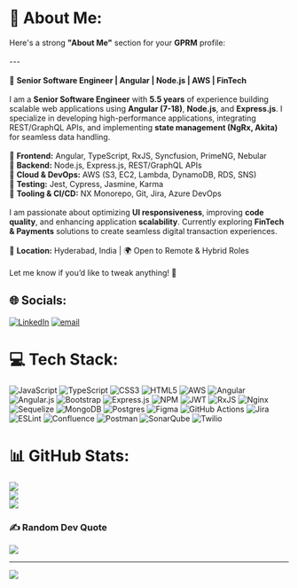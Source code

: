 # 💫 About Me:
Here's a strong **"About Me"** section for your **GPRM** profile:  <br><br>---<br><br>🚀 **Senior Software Engineer | Angular | Node.js | AWS | FinTech**  <br><br>I am a **Senior Software Engineer** with **5.5 years** of experience building scalable web applications using **Angular (7-18)**, **Node.js**, and **Express.js**. I specialize in developing high-performance applications, integrating REST/GraphQL APIs, and implementing **state management (NgRx, Akita)** for seamless data handling.  <br><br>🔹 **Frontend:** Angular, TypeScript, RxJS, Syncfusion, PrimeNG, Nebular  <br>🔹 **Backend:** Node.js, Express.js, REST/GraphQL APIs  <br>🔹 **Cloud & DevOps:** AWS (S3, EC2, Lambda, DynamoDB, RDS, SNS)  <br>🔹 **Testing:** Jest, Cypress, Jasmine, Karma  <br>🔹 **Tooling & CI/CD:** NX Monorepo, Git, Jira, Azure DevOps  <br><br>I am passionate about optimizing **UI responsiveness**, improving **code quality**, and enhancing application **scalability**. Currently exploring **FinTech & Payments** solutions to create seamless digital transaction experiences.  <br><br>📍 **Location:** Hyderabad, India | 🌍 Open to Remote & Hybrid Roles  <br><br>Let me know if you’d like to tweak anything! 🚀


## 🌐 Socials:
[![LinkedIn](https://img.shields.io/badge/LinkedIn-%230077B5.svg?logo=linkedin&logoColor=white)](https://linkedin.com/in/https://www.linkedin.com/in/sravan-l/) [![email](https://img.shields.io/badge/Email-D14836?logo=gmail&logoColor=white)](mailto:sravanlavadya001@gmail.com) 

# 💻 Tech Stack:
![JavaScript](https://img.shields.io/badge/javascript-%23323330.svg?style=for-the-badge&logo=javascript&logoColor=%23F7DF1E) ![TypeScript](https://img.shields.io/badge/typescript-%23007ACC.svg?style=for-the-badge&logo=typescript&logoColor=white) ![CSS3](https://img.shields.io/badge/css3-%231572B6.svg?style=for-the-badge&logo=css3&logoColor=white) ![HTML5](https://img.shields.io/badge/html5-%23E34F26.svg?style=for-the-badge&logo=html5&logoColor=white) ![AWS](https://img.shields.io/badge/AWS-%23FF9900.svg?style=for-the-badge&logo=amazon-aws&logoColor=white) ![Angular](https://img.shields.io/badge/angular-%23DD0031.svg?style=for-the-badge&logo=angular&logoColor=white) ![Angular.js](https://img.shields.io/badge/angular.js-%23E23237.svg?style=for-the-badge&logo=angularjs&logoColor=white) ![Bootstrap](https://img.shields.io/badge/bootstrap-%238511FA.svg?style=for-the-badge&logo=bootstrap&logoColor=white) ![Express.js](https://img.shields.io/badge/express.js-%23404d59.svg?style=for-the-badge&logo=express&logoColor=%2361DAFB) ![NPM](https://img.shields.io/badge/NPM-%23CB3837.svg?style=for-the-badge&logo=npm&logoColor=white) ![JWT](https://img.shields.io/badge/JWT-black?style=for-the-badge&logo=JSON%20web%20tokens) ![RxJS](https://img.shields.io/badge/rxjs-%23B7178C.svg?style=for-the-badge&logo=reactivex&logoColor=white) ![Nginx](https://img.shields.io/badge/nginx-%23009639.svg?style=for-the-badge&logo=nginx&logoColor=white) ![Sequelize](https://img.shields.io/badge/Sequelize-52B0E7?style=for-the-badge&logo=Sequelize&logoColor=white) ![MongoDB](https://img.shields.io/badge/MongoDB-%234ea94b.svg?style=for-the-badge&logo=mongodb&logoColor=white) ![Postgres](https://img.shields.io/badge/postgres-%23316192.svg?style=for-the-badge&logo=postgresql&logoColor=white) ![Figma](https://img.shields.io/badge/figma-%23F24E1E.svg?style=for-the-badge&logo=figma&logoColor=white) ![GitHub Actions](https://img.shields.io/badge/github%20actions-%232671E5.svg?style=for-the-badge&logo=githubactions&logoColor=white) ![Jira](https://img.shields.io/badge/jira-%230A0FFF.svg?style=for-the-badge&logo=jira&logoColor=white) ![ESLint](https://img.shields.io/badge/ESLint-4B3263?style=for-the-badge&logo=eslint&logoColor=white) ![Confluence](https://img.shields.io/badge/confluence-%23172BF4.svg?style=for-the-badge&logo=confluence&logoColor=white) ![Postman](https://img.shields.io/badge/Postman-FF6C37?style=for-the-badge&logo=postman&logoColor=white) ![SonarQube](https://img.shields.io/badge/SonarQube-black?style=for-the-badge&logo=sonarqube&logoColor=4E9BCD) ![Twilio](https://img.shields.io/badge/Twilio-F22F46?style=for-the-badge&logo=Twilio&logoColor=white)
# 📊 GitHub Stats:
![](https://github-readme-stats.vercel.app/api?username=sravanlhyd&theme=dark&hide_border=false&include_all_commits=true&count_private=true)<br/>
![](https://github-readme-streak-stats.herokuapp.com/?user=sravanlhyd&theme=dark&hide_border=false)<br/>
![](https://github-readme-stats.vercel.app/api/top-langs/?username=sravanlhyd&theme=dark&hide_border=false&include_all_commits=true&count_private=true&layout=compact)

### ✍️ Random Dev Quote
![](https://quotes-github-readme.vercel.app/api?type=vetical&theme=radical)

---
[![](https://visitcount.itsvg.in/api?id=sravanlhyd&icon=0&color=0)](https://visitcount.itsvg.in)

<!-- Proudly created with GPRM ( https://gprm.itsvg.in ) -->
